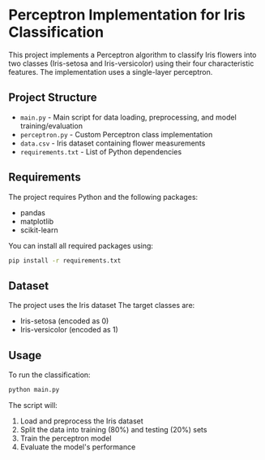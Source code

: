 # Perceptron Implementation for Iris Classification

This project implements a Perceptron algorithm to classify Iris flowers into two classes (Iris-setosa and Iris-versicolor) using their four characteristic features. The implementation uses a single-layer perceptron.

## Project Structure

- `main.py` - Main script for data loading, preprocessing, and model training/evaluation
- `perceptron.py` - Custom Perceptron class implementation
- `data.csv` - Iris dataset containing flower measurements
- `requirements.txt` - List of Python dependencies

## Requirements

The project requires Python and the following packages:
- pandas
- matplotlib
- scikit-learn

You can install all required packages using:
```bash
pip install -r requirements.txt
```

## Dataset

The project uses the Iris dataset
The target classes are:
- Iris-setosa (encoded as 0)
- Iris-versicolor (encoded as 1)

## Usage

To run the classification:

```bash
python main.py
```

The script will:
1. Load and preprocess the Iris dataset
2. Split the data into training (80%) and testing (20%) sets
3. Train the perceptron model
4. Evaluate the model's performance
